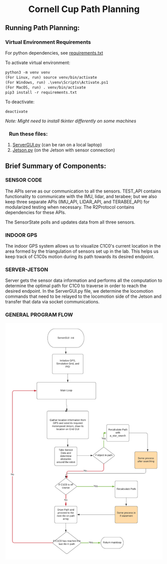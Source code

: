 <h1 align="center"> Cornell Cup Path Planning </h1>

## Running Path Planning:

### Virtual Environment Requirements
For python dependencies, see [requirements.txt](requirements.txt)

To activate virtual environment:
```
python3 -m venv venv
(For Linux, run) source venv/bin/activate
(For Windows, run) .\venv\Scripts\Activate.ps1
(For MacOS, run) . venv/bin/activate
pip3 install -r requirements.txt
```
To deactivate:
```
deactivate
```

_Note: Might need to install tkinter differently on some machines_

### &ensp; Run these files:
1. [ServerGUI.py](ServerGUI.py) (can be ran on a local laptop)
2. [Jetson.py](Jetson.py) (on the Jetson with sensor connection)

## Brief Summary of Components:

### SENSOR CODE
The APIs serve as our communication to all the sensors. TEST_API contains functionality to communicate with the IMU, lidar, and terabee; but we also keep three separate APIs (IMU_API, LIDAR_API, and TERABEE_API) for modularized testing when necessary. The R2Protocol contains dependencies for these APIs.

The SensorState polls and updates data from all three sensors.

### INDOOR GPS
The indoor GPS system allows us to visualize C1C0's current location in the area formed by the triangulation of sensors set up in the lab. This helps us keep track of C1C0s motion during its path towards its desired endpoint.

### SERVER-JETSON
Server gets the sensor data information and performs all the computation to determine the optimal path for C1C0 to traverse in order to reach the desired endpoint. In the ServerGUI.py file, we determine the locomotion commands that need to be relayed to the locomotion side of the Jetson and transfer that data via socket communications.

### GENERAL PROGRAM FLOW
![image](Flowchart.png)

